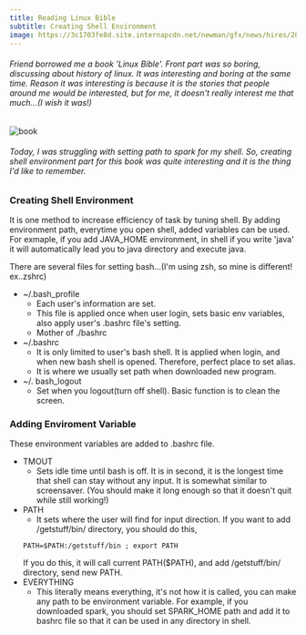 ```yaml
---
title: Reading Linux Bible
subtitle: Creating Shell Environment
image: https://3c1703fe8d.site.internapcdn.net/newman/gfx/news/hires/2014/linux.jpg
---
```

###### Friend borrowed me a book 'Linux Bible'. Front part was so boring, discussing about history of linux. It was interesting and boring at the same time. Reason it was interesting is because it is the stories that people around me would be interested, but for me, it doesn't really interest me that much...(I wish it was!)
![book](http://image3.kangcom.com/2016/09/b_pic/201608262585.jpg)

###### Today, I was struggling with setting path to spark for my shell. So, creating shell environment part for this book was quite interesting and it is the thing I'd like to remember.

### Creating Shell Environment
It is one method to increase efficiency of task by tuning shell. By adding environment path, everytime you open shell, added variables can be used. 
For exmaple, if you add JAVA_HOME environment, in shell if you write 'java' it will automatically lead you to java directory and execute java.

There are several files for setting bash...(I'm using zsh, so mine is different! ex..zshrc)
* ~/.bash_profile 
    * Each user's information are set. 
    * This file is applied once when user login, sets basic env variables, also apply user's .bashrc file's setting.
    * Mother of ./bashrc
* ~/.bashrc 
    * It is only limited to user's bash shell. It is applied when login, and when new bash shell is opened. Therefore, perfect place to set alias.
    * It is where we usually set path when downloaded new program.
* ~/. bash_logout
    * Set when you logout(turn off shell). Basic function is to clean the screen.

### Adding Enviroment Variable
These environment variables are added to .bashrc file.

* TMOUT
    * Sets idle time until bash is off. It is in second, it is the longest time that shell can stay without any input. It is somewhat similar to screensaver. (You should make it long enough so that it doesn't quit while still working!)
* PATH
    * It sets where the user will find for input direction. If you want to add /getstuff/bin/ directory, you should do this,
    ```linux
    PATH=$PATH:/getstuff/bin ; export PATH
    ```
    If you do this, it will call current PATH($PATH), and add /getstuff/bin/ directory, send new PATH.
* EVERYTHING
    * This literally means everything, it's not how it is called, you can make any path to be environment variable. For example, if you downloaded spark, you should set SPARK_HOME path and add it to bashrc file so that it can be used in any directory in shell.
